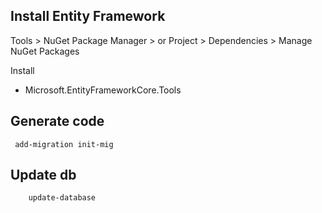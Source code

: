 ## Install Entity Framework
Tools > NuGet Package Manager > 
or 
Project > Dependencies > Manage NuGet Packages


Install
  - Microsoft.EntityFrameworkCore.Tools




## Generate code
```
 add-migration init-mig
```

## Update db
```
    update-database
```